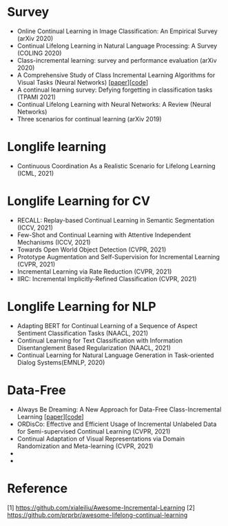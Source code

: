 # Survey
- Online Continual Learning in Image Classification: An Empirical Survey (arXiv 2020) 
- Continual Lifelong Learning in Natural Language Processing: A Survey (COLING 2020) 
- Class-incremental learning: survey and performance evaluation (arXiv 2020) 
- A Comprehensive Study of Class Incremental Learning Algorithms for Visual Tasks (Neural Networks) [[paper](https://arxiv.org/pdf/2011.01844.pdf)][[code](https://github.com/EdenBelouadah/class-incremental-learning/tree/master/cil)]
- A continual learning survey: Defying forgetting in classification tasks (TPAMI 2021) 
- Continual Lifelong Learning with Neural Networks: A Review (Neural Networks) 
- Three scenarios for continual learning (arXiv 2019) 

# Longlife learning 
- Continuous Coordination As a Realistic Scenario for Lifelong Learning (ICML, 2021) 

# Longlife Learning for CV
- RECALL: Replay-based Continual Learning in Semantic Segmentation (ICCV, 2021) 
- Few-Shot and Continual Learning with Attentive Independent Mechanisms (ICCV, 2021) 
- Towards Open World Object Detection (CVPR, 2021)
- Prototype Augmentation and Self-Supervision for Incremental Learning (CVPR, 2021) 
- Incremental Learning via Rate Reduction (CVPR, 2021)
- IIRC: Incremental Implicitly-Refined Classification (CVPR, 2021) 


# Longlife Learning for NLP
- Adapting BERT for Continual Learning of a Sequence of Aspect Sentiment Classification Tasks (NAACL, 2021)
- Continual Learning for Text Classification with Information Disentanglement Based Regularization (NAACL, 2021)
- Continual Learning for Natural Language Generation in Task-oriented Dialog Systems(EMNLP, 2020) 



# Data-Free 
- Always Be Dreaming: A New Approach for Data-Free Class-Incremental Learning [[paper](https://arxiv.org/abs/2106.09701)][[code](https://github.com/GT-RIPL/AlwaysBeDreaming-DFCIL)]
- ORDisCo: Effective and Efficient Usage of Incremental Unlabeled Data for Semi-supervised Continual Learning (CVPR, 2021) 
- Continual Adaptation of Visual Representations via Domain Randomization and Meta-learning (CVPR, 2021)
- 
- 


# Reference
[1] https://github.com/xialeiliu/Awesome-Incremental-Learning
[2] https://github.com/prprbr/awesome-lifelong-continual-learning

